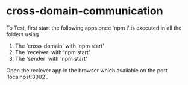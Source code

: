 # cross-domain-communication

To Test, first start the following apps once 'npm i' is executed in all the folders using
1. The 'cross-domain' with 'npm start'
2. The 'receiver' with 'npm start'
3. The 'sender' with 'npm start' 


Open the reciever app in the browser which available on the port 'localhost:3002'.
